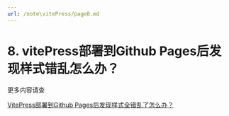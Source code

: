 ```yaml
---
url: /note\vitePress/page8.md
---
```

# 8. vitePress部署到Github Pages后发现样式错乱怎么办？

更多内容请查

[VitePress部署到Github Pages后发现样式全错乱了怎么办？](http://www.qianduan8.com/2099.html)
